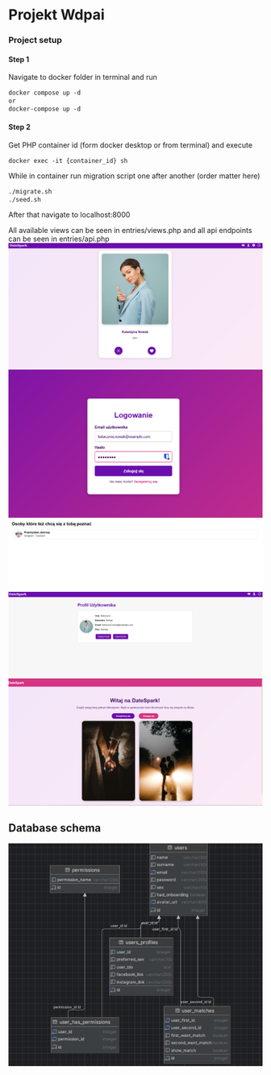 # Projekt Wdpai

### Project setup
#### Step 1
Navigate to docker folder in terminal and run
```
docker compose up -d
or 
docker-compose up -d
```
#### Step 2
Get PHP container id (form docker desktop or from terminal) and execute
```
docker exec -it {container_id} sh
```

While in container run migration script one after another (order matter here)
```
./migrate.sh
./seed.sh
```

After that navigate to localhost:8000 

All available views can be seen in entries/views.php and all api endpoints can be seen in entries/api.php
![img.png](img.png)
![img_1.png](img_1.png)
![img_2.png](img_2.png)
![img_3.png](img_3.png)
![img_4.png](img_4.png)

## Database schema
![ERD.png](ERD.png)